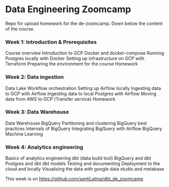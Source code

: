 # Data Engineering Zoomcamp

Repo for upload homework for the de-zoomcamp. 
Down below the content of the course.

### Week 1: Introduction & Prerequisites
Course overview
Introduction to GCP
Docker and docker-compose
Running Postgres locally with Docker
Setting up infrastructure on GCP with Terraform
Preparing the environment for the course
Homework

### Week 2: Data ingestion
Data Lake
Workflow orchestration
Setting up Airflow locally
Ingesting data to GCP with Airflow
Ingesting data to local Postgres with Airflow
Moving data from AWS to GCP (Transfer service)
Homework

### Week 3: Data Warehouse
Data Warehouse
BigQuery
Partitoning and clustering
BigQuery best practices
Internals of BigQuery
Integrating BigQuery with Airflow
BigQuery Machine Learning

### Week 4: Analytics engineering
Basics of analytics engineering
dbt (data build tool)
BigQuery and dbt
Postgres and dbt
dbt models
Testing and documenting
Deployment to the cloud and locally
Visualising the data with google data studio and metabase

This week is on https://github.com/santiLatina/dbt_de_zoomcamp
